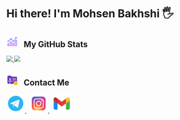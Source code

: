 # Hi there! I'm Mohsen Bakhshi 🖐

<h2>
  <img width='30px' src= "https://github.com/MhsnBakhshi/MhsnBakhshi/blob/main/icons8-combo-chart-64.png?raw=true" /> &nbsp;
  My GitHub Stats
</h2>

<a href="https://github.com/mhsnbakhshi">
  <img src="https://github-readme-stats.vercel.app/api?username=MhsnBakhshi&show_icons=true&theme=cobalt" alt+="My GitHub Stats" />
  <img src="https://github-readme-stats.vercel.app/api/top-langs/?username=MhsnBakhshi" alt+="My language" />
</a>

<h2>
  <img width='30px' src= "https://github.com/MhsnBakhshi/MhsnBakhshi/blob/main/icons8-contact-48%20(1).png?raw=true" /> &nbsp;
  Contact Me
</h2>
<a href="https://t.me/mhsn_front">
  <img src= "https://github.com/MhsnBakhshi/MhsnBakhshi/blob/main/icons8-telegram-48.png?raw=true" alt= "Telegram Page" />
</a>&nbsp;
<a href="https://instagram.com/mhsn.front">
  <img src= "https://github.com/MhsnBakhshi/MhsnBakhshi/blob/main/icons8-instagram-48.png?raw=true" alt= "Instagram Page" />
</a>&nbsp;
<a href="mhsn.bakhshi696@gmail.com">
  <img src= "https://github.com/MhsnBakhshi/MhsnBakhshi/blob/main/icons8-gmail-48.png?raw=true" alt= "Gmail" />
</a>
